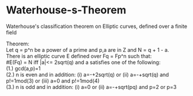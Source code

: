 # Waterhouse-s-Theorem
Waterhouse's classification theorem on Elliptic curves, defined over a finite field

Theorem:    
Let q = p^n be a power of a prime and p,a are in Z and N = q + 1 - a.   
There is an elliptic curve E defined over Fq = Fp^n such that:   
#E(Fq) = N iff |a|<= 2sqrt(q) and a satisfies one of the following:   
(1.) gcd(a,p)=1   
(2.) n is even and in addition: (i) a=-+2sqrt(q) or (ii) a=-+sqrt(q) and p!=1mod(3) or (iii) a=0 and p!=1mod(4)   
(3.) n is odd and in addition: (i) a=0 or (ii) a=-+sqrt(pq) and p=2 or p=3
